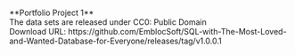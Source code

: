 </br>
**Portfolio Project 1** </br>
The data sets are released under CC0: Public Domain </br>
Download URL: https://github.com/EmblocSoft/SQL-with-The-Most-Loved-and-Wanted-Database-for-Everyone/releases/tag/v1.0.0.1

</br></br>

